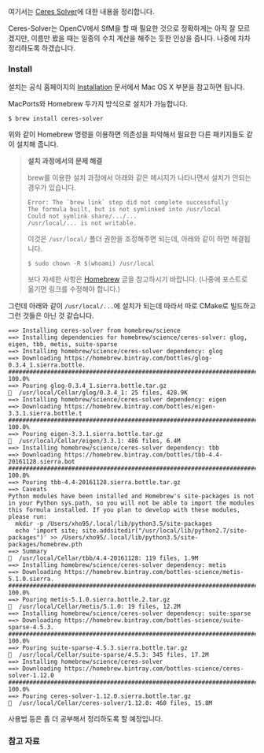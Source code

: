 여기서는 [Ceres Solver](http://ceres-solver.org/index.html)에 대한 내용을 정리합니다. 

Ceres-Solver는 OpenCV에서 SfM을 할 때 필요한 것으로 정확하게는 아직 잘 모르겠지만, 이름만 봤을 때는 일종의 수치 계산을 해주는 듯한 인상을 줍니다. 나중에 차차 정리하도록 하겠습니다. 

### Install

설치는 공식 홈페이지의 [Installation](http://ceres-solver.org/installation.html#mac-os-x) 문서에서 Mac OS X 부분을 참고하면 됩니다.  

MacPorts와 Homebrew 두가지 방식으로 설치가 가능합니다.

```
$ brew install ceres-solver
```

위와 같이 Homebrew 명령을 이용하면 의존성을 파악해서 필요한 다른 패키지들도 같이 설치해 줍니다. 

> **설치 과정에서의 문제 해결**
> 
> brew를 이용한 설치 과정에서 아래와 같은 메시지가 나타나면서 설치가 안되는 경우가 있습니다. 
> 
> ```
> Error: The `brew link` step did not complete successfully
> The formula built, but is not symlinked into /usr/local
> Could not symlink share/.../...
> /usr/local/... is not writable.
> ```
> 
> 이것은 `/usr/local/` 폴더 권한을 조정해주면 되는데, 아래와 같이 하면 해결됩니다. 
> 
> ```
> $ sudo chown -R $(whoami) /usr/local
> ```
> 
> 보다 자세한 사항은 [Homebrew](../_draft/2016-10-03-Homebrew.md) 글을 참고하시기 바랍니다. (나중에 포스트로 옮기면 링크를 수정해야 합니다.) 

그런데 아래와 같이 `/usr/local/...`에 설치가 되는데 따라서 따로 CMake로 빌드하고 그런 것들은 아닌 것 같습니다. 

```
==> Installing ceres-solver from homebrew/science
==> Installing dependencies for homebrew/science/ceres-solver: glog, eigen, tbb, metis, suite-sparse
==> Installing homebrew/science/ceres-solver dependency: glog
==> Downloading https://homebrew.bintray.com/bottles/glog-0.3.4_1.sierra.bottle.
######################################################################## 100.0%
==> Pouring glog-0.3.4_1.sierra.bottle.tar.gz
🍺  /usr/local/Cellar/glog/0.3.4_1: 25 files, 428.9K
==> Installing homebrew/science/ceres-solver dependency: eigen
==> Downloading https://homebrew.bintray.com/bottles/eigen-3.3.1.sierra.bottle.t
######################################################################## 100.0%
==> Pouring eigen-3.3.1.sierra.bottle.tar.gz
🍺  /usr/local/Cellar/eigen/3.3.1: 486 files, 6.4M
==> Installing homebrew/science/ceres-solver dependency: tbb
==> Downloading https://homebrew.bintray.com/bottles/tbb-4.4-20161128.sierra.bot
######################################################################## 100.0%
==> Pouring tbb-4.4-20161128.sierra.bottle.tar.gz
==> Caveats
Python modules have been installed and Homebrew's site-packages is not
in your Python sys.path, so you will not be able to import the modules
this formula installed. If you plan to develop with these modules,
please run:
  mkdir -p /Users/xho95/.local/lib/python3.5/site-packages
  echo 'import site; site.addsitedir("/usr/local/lib/python2.7/site-packages")' >> /Users/xho95/.local/lib/python3.5/site-packages/homebrew.pth
==> Summary
🍺  /usr/local/Cellar/tbb/4.4-20161128: 119 files, 1.9M
==> Installing homebrew/science/ceres-solver dependency: metis
==> Downloading https://homebrew.bintray.com/bottles-science/metis-5.1.0.sierra.
######################################################################## 100.0%
==> Pouring metis-5.1.0.sierra.bottle.2.tar.gz
🍺  /usr/local/Cellar/metis/5.1.0: 19 files, 12.2M
==> Installing homebrew/science/ceres-solver dependency: suite-sparse
==> Downloading https://homebrew.bintray.com/bottles-science/suite-sparse-4.5.3.
######################################################################## 100.0%
==> Pouring suite-sparse-4.5.3.sierra.bottle.tar.gz
🍺  /usr/local/Cellar/suite-sparse/4.5.3: 345 files, 17.2M
==> Installing homebrew/science/ceres-solver 
==> Downloading https://homebrew.bintray.com/bottles-science/ceres-solver-1.12.0
######################################################################## 100.0%
==> Pouring ceres-solver-1.12.0.sierra.bottle.tar.gz
🍺  /usr/local/Cellar/ceres-solver/1.12.0: 460 files, 15.8M
```

사용법 등은 좀 더 공부해서 정리하도록 할 예정입니다. 

### 참고 자료

[^ceres-solver]: [Ceres Solver](http://ceres-solver.org/index.html) : Ceres Solver 공식 문서 페이지입니다. 

[^installation]: [Installation](http://ceres-solver.org/installation.html#mac-os-x)